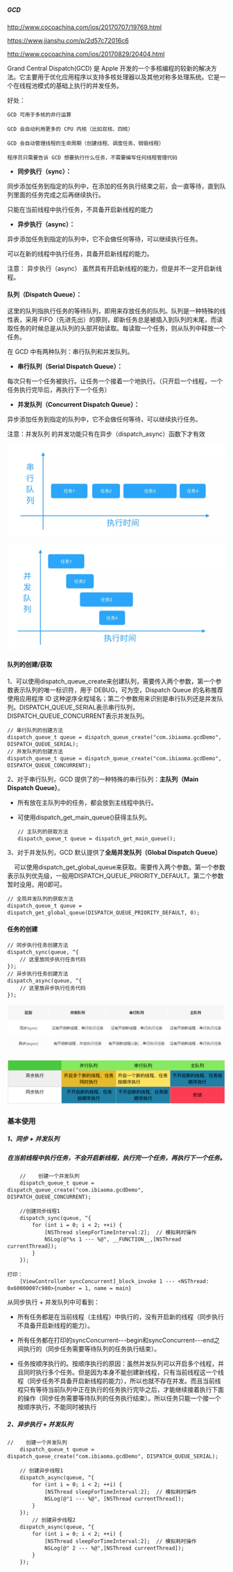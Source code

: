 ##### GCD

http://www.cocoachina.com/ios/20170707/19769.html

https://www.jianshu.com/p/2d57c72016c6

http://www.cocoachina.com/ios/20170829/20404.html



Grand Central Dispatch(GCD) 是 Apple 开发的一个多核编程的较新的解决方法。它主要用于优化应用程序以支持多核处理器以及其他对称多处理系统。它是一个在线程池模式的基础上执行的并发任务。



好处：

```
GCD 可用于多核的并行运算

GCD 会自动利用更多的 CPU 内核（比如双核、四核）

GCD 会自动管理线程的生命周期（创建线程、调度任务、销毁线程）

程序员只需要告诉 GCD 想要执行什么任务，不需要编写任何线程管理代码
```



- **同步执行（sync）：**

同步添加任务到指定的队列中，在添加的任务执行结束之前，会一直等待，直到队列里面的任务完成之后再继续执行。

只能在当前线程中执行任务，不具备开启新线程的能力



- **异步执行（async）：**

异步添加任务到指定的队列中，它不会做任何等待，可以继续执行任务。

可以在新的线程中执行任务，具备开启新线程的能力。

注意： 异步执行（async） 虽然具有开启新线程的能力，但是并不一定开启新线程。



#### **队列（Dispatch Queue）**：

这里的队列指执行任务的等待队列，即用来存放任务的队列。队列是一种特殊的线性表，采用 FIFO（先进先出）的原则，即新任务总是被插入到队列的末尾，而读取任务的时候总是从队列的头部开始读取。每读取一个任务，则从队列中释放一个任务。

在 GCD 中有两种队列：串行队列和并发队列。



- **串行队列（Serial Dispatch Queue）：**

每次只有一个任务被执行。让任务一个接着一个地执行。（只开启一个线程，一个任务执行完毕后，再执行下一个任务）



- **并发队列（Concurrent Dispatch Queue）：**

异步添加任务到指定的队列中，它不会做任何等待，可以继续执行任务。

注意：并发队列 的并发功能只有在异步（dispatch_async）函数下才有效

![gcd2](images/gcd2.png)



![gcd1](images/gcd1.png)



#### **队列的创建/获取**

1、可以使用dispatch_queue_create来创建队列，需要传入两个参数，第一个参数表示队列的唯一标识符，用于 DEBUG，可为空，Dispatch Queue 的名称推荐使用应用程序 ID 这种逆序全程域名；第二个参数用来识别是串行队列还是并发队列。DISPATCH_QUEUE_SERIAL表示串行队列，DISPATCH_QUEUE_CONCURRENT表示并发队列。

```
// 串行队列的创建方法
dispatch_queue_t queue = dispatch_queue_create("com.ibiaoma.gcdDemo", DISPATCH_QUEUE_SERIAL);
// 并发队列的创建方法
dispatch_queue_t queue = dispatch_queue_create("com.ibiaoma.gcdDemo", DISPATCH_QUEUE_CONCURRENT);
```

2、对于串行队列，GCD 提供了的一种特殊的串行队列：**主队列（Main Dispatch Queue）**。

- 所有放在主队列中的任务，都会放到主线程中执行。

- 可使用dispatch_get_main_queue()获得主队列。

  ```
  // 主队列的获取方法
  dispatch_queue_t queue = dispatch_get_main_queue();
  ```

3、对于并发队列，GCD 默认提供了**全局并发队列（Global Dispatch Queue）**

    可以使用dispatch_get_global_queue来获取。需要传入两个参数。第一个参数表示队列优先级，一般用DISPATCH_QUEUE_PRIORITY_DEFAULT。第二个参数暂时没用，用0即可。

```
// 全局并发队列的获取方法
dispatch_queue_t queue = dispatch_get_global_queue(DISPATCH_QUEUE_PRIORITY_DEFAULT, 0);
```



#### **任务的创建**

```
// 同步执行任务创建方法
dispatch_sync(queue, ^{
    // 这里放同步执行任务代码
});
// 异步执行任务创建方法
dispatch_async(queue, ^{
    // 这里放异步执行任务代码
});
```



![](images/gcd3.png)

![](images/gcd4.png)



### **基本使用**



##### 1、同步 + 并发队列

##### 在当前线程中执行任务，不会开启新线程，执行完一个任务，再执行下一个任务。

```
    //    创建一个并发队列
    dispatch_queue_t queue = dispatch_queue_create("com.ibiaoma.gcdDemo", DISPATCH_QUEUE_CONCURRENT);
    
    //创建同步线程1
    dispatch_sync(queue, ^{
        for (int i = 0; i < 2; ++i) {
            [NSThread sleepForTimeInterval:2];  // 模拟耗时操作
            NSLog(@"%s 1 --- %@", __FUNCTION__,[NSThread currentThread]);
        }
    });
    
打印：
    [ViewController syncConcurrent]_block_invoke 1 --- <NSThread: 0x60000007c980>{number = 1, name = main}
```

从同步执行 + 并发队列中可看到：

- 所有任务都是在当前线程（主线程）中执行的，没有开启新的线程（同步执行不具备开启新线程的能力）。

- 所有任务都在打印的syncConcurrent---begin和syncConcurrent---end之间执行的（同步任务需要等待队列的任务执行结束）。

- 任务按顺序执行的。按顺序执行的原因：虽然并发队列可以开启多个线程，并且同时执行多个任务。但是因为本身不能创建新线程，只有当前线程这一个线程（同步任务不具备开启新线程的能力），所以也就不存在并发。而且当前线程只有等待当前队列中正在执行的任务执行完毕之后，才能继续接着执行下面的操作（同步任务需要等待队列的任务执行结束）。所以任务只能一个接一个按顺序执行，不能同时被执行



##### 2、**异步执行 + 并发队列**

```
//    创建一个并发队列
    dispatch_queue_t queue = dispatch_queue_create("com.ibiaoma.gcdDemo", DISPATCH_QUEUE_SERIAL);
    
    // 创建异步线程1
    dispatch_async(queue, ^{
        for (int i = 0; i < 2; ++i) {
            [NSThread sleepForTimeInterval:2];  // 模拟耗时操作
            NSLog(@"1 --- %@", [NSThread currentThread]);
        }
    });
        // 创建异步线程2
    dispatch_async(queue, ^{
        for (int i = 0; i < 2; ++i) {
            [NSThread sleepForTimeInterval:2];  // 模拟耗时操作
            NSLog(@" 2 --- %@",[NSThread currentThread]);
        }
    });
```


